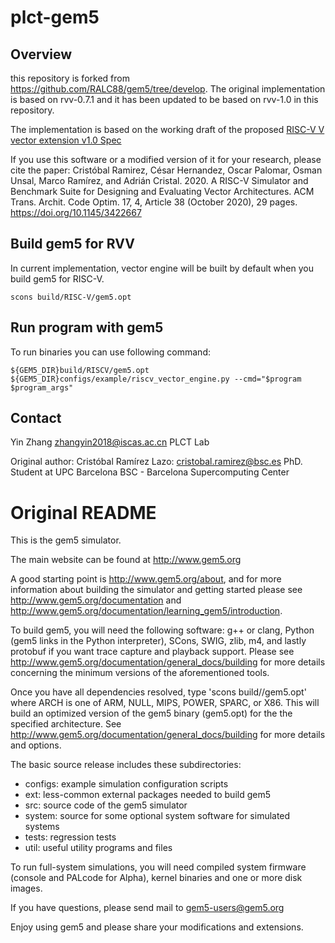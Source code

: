 
# plct-gem5

## Overview

this repository is forked from https://github.com/RALC88/gem5/tree/develop. The original implementation is based on rvv-0.7.1 and it has been updated to be based on rvv-1.0 in this repository.

The implementation is based on the working draft of the proposed [RISC-V V vector extension v1.0 Spec](https://github.com/riscv/riscv-v-spec)

If you use this software or a modified version of it for your research, please cite the paper:
Cristóbal Ramirez, César Hernandez, Oscar Palomar, Osman Unsal, Marco Ramírez, and Adrián Cristal. 2020. A RISC-V Simulator and Benchmark Suite for Designing and Evaluating Vector Architectures. ACM Trans. Archit. Code Optim. 17, 4, Article 38 (October 2020), 29 pages. https://doi.org/10.1145/3422667

## Build gem5 for RVV

In current implementation, vector engine will be built by default when you build gem5 for RISC-V.
```
scons build/RISC-V/gem5.opt
```

## Run program with gem5

To run binaries you can use following command:
```
${GEM5_DIR}build/RISCV/gem5.opt ${GEM5_DIR}configs/example/riscv_vector_engine.py --cmd="$program $program_args"
```

## Contact
Yin Zhang zhangyin2018@iscas.ac.cn
PLCT Lab

Original author:
Cristóbal Ramírez Lazo: cristobal.ramirez@bsc.es
PhD. Student at UPC Barcelona
BSC - Barcelona Supercomputing Center


# Original README

This is the gem5 simulator.

The main website can be found at http://www.gem5.org

A good starting point is http://www.gem5.org/about, and for
more information about building the simulator and getting started
please see http://www.gem5.org/documentation and
http://www.gem5.org/documentation/learning_gem5/introduction.

To build gem5, you will need the following software: g++ or clang,
Python (gem5 links in the Python interpreter), SCons, SWIG, zlib, m4,
and lastly protobuf if you want trace capture and playback
support. Please see http://www.gem5.org/documentation/general_docs/building
for more details concerning the minimum versions of the aforementioned tools.

Once you have all dependencies resolved, type 'scons
build/<ARCH>/gem5.opt' where ARCH is one of ARM, NULL, MIPS, POWER, SPARC,
or X86. This will build an optimized version of the gem5 binary (gem5.opt)
for the the specified architecture. See
http://www.gem5.org/documentation/general_docs/building for more details and
options.

The basic source release includes these subdirectories:
   - configs: example simulation configuration scripts
   - ext: less-common external packages needed to build gem5
   - src: source code of the gem5 simulator
   - system: source for some optional system software for simulated systems
   - tests: regression tests
   - util: useful utility programs and files

To run full-system simulations, you will need compiled system firmware
(console and PALcode for Alpha), kernel binaries and one or more disk
images.

If you have questions, please send mail to gem5-users@gem5.org

Enjoy using gem5 and please share your modifications and extensions.
